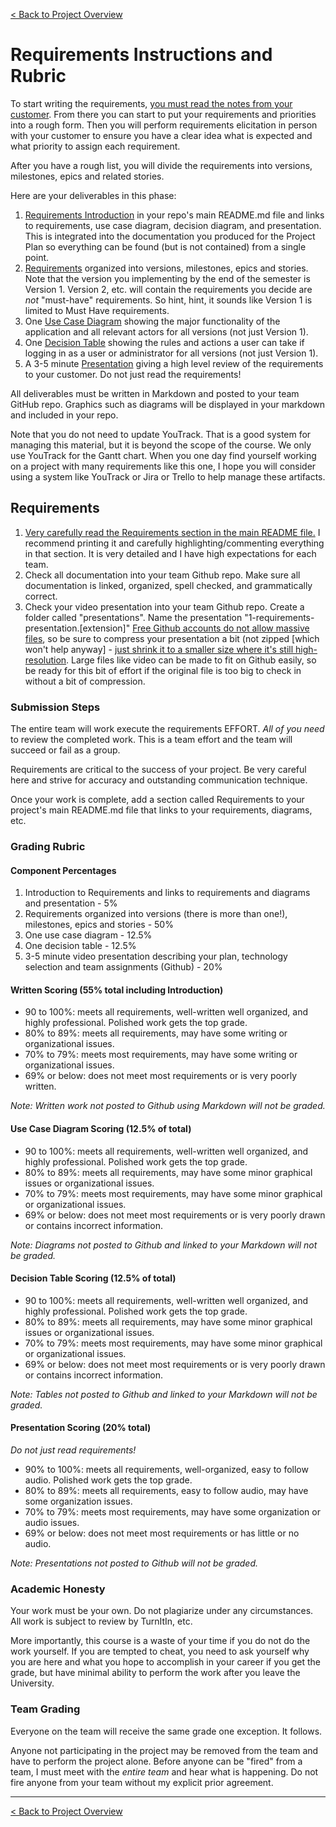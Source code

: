 [< Back to Project Overview](README.md#requirements)

# Requirements Instructions and Rubric

To start writing the requirements, [you must read the notes from your customer](README.md#customer-notes-for-requirements-elicitation). From there you can start to put your requirements and priorities into a rough form. Then you will perform requirements elicitation in person with your customer to ensure you have a clear idea what is expected and what priority to assign each requirement.

After you have a rough list, you will divide the requirements into versions, milestones, epics and related stories.

Here are your deliverables in this phase:

1.  [Requirements Introduction](README.md#requirements-introduction) in your repo's main README.md file and links to requirements, use case diagram, decision diagram, and presentation. This is integrated into the documentation you produced for the Project Plan so everything can be found (but is not contained) from a single point.
2.  [Requirements](README.md#requirements-writing) organized into versions, milestones, epics and stories.
    Note that the version you implementing by the end of the semester is Version 1. Version 2, etc. will contain the requirements you decide are *not* "must-have" requirements. So hint, hint, it sounds like Version 1 is limited to Must Have requirements.
3.  One [Use Case Diagram](README.md#use-case-diagram) showing the major functionality of the application and all relevant actors for all versions (not just Version 1).
4.  One [Decision Table](README.md#decision-table) showing the rules and actions a user can take if logging in as a user or administrator for all versions (not just Version 1).
5.  A 3-5 minute [Presentation](README.md#requirements-presentation) giving a high level review of the requirements to your customer. Do not just read the requirements!

All deliverables must be written in Markdown and posted to your team GitHub repo. Graphics such as diagrams will be displayed in your markdown and included in your repo.

Note that you do not need to update YouTrack. That is a good system for managing this material, but it is beyond the scope of the course. We only use YouTrack for the Gantt chart. When you one day find yourself working on a project with many requirements like this one, I hope you will consider using a system like YouTrack or Jira or Trello to help manage these artifacts.

## Requirements

1.  [Very carefully read the Requirements section in the main README file.](README.md#requirements) 
    I recommend printing it and carefully highlighting/commenting everything in that section. It is very detailed and I have high expectations for each team.
2.  Check all documentation into your team Github repo. Make sure all documentation is linked, organized, spell checked, and grammatically correct.
3.  Check your video presentation into your team Github repo. Create a folder called "presentations". Name the presentation "1-requirements-presentation.[extension]" [Free Github accounts do not allow massive files](https://docs.github.com/en/repositories/working-with-files/managing-large-files/about-large-files-on-github), so be sure to compress your presentation a bit (not zipped [which won't help anyway] - [just shrink it to a smaller size where it's still high-resolution](https://multimedia.easeus.com/video-converter-tips/compress-video-vlc.html). Large files like video can be made to fit on Github easily, so be ready for this bit of effort if the original file is too big to check in without a bit of compression.

### Submission Steps

The entire team will work execute the requirements EFFORT. *All of you need* to review the completed work. This is a team effort and the team will succeed or fail as a group.

Requirements are critical to the success of your project. Be very careful here and strive for accuracy and outstanding communication technique.

Once your work is complete, add a section called Requirements to your project's main README.md file that links to your requirements, diagrams, etc.

### Grading Rubric

#### Component Percentages

1.  Introduction to Requirements and links to requirements and diagrams and presentation - 5%
3.  Requirements organized into versions (there is more than one!), milestones, epics and stories - 50%
4.  One use case diagram - 12.5%
5.  One decision table - 12.5%
6.  3-5 minute video presentation describing your plan, technology selection and team assignments (Github) - 20%

#### Written Scoring (55% total including Introduction)

-  90 to 100%: meets all requirements, well-written well organized, and highly professional. Polished work gets the top grade.
-  80% to 89%: meets all requirements, may have some writing or organizational issues.
-  70% to 79%: meets most requirements, may have some writing or organizational issues.
-  69% or below: does not meet most requirements or is very poorly written.

*Note: Written work not posted to Github using Markdown will not be graded.*

#### Use Case Diagram Scoring (12.5% of total)

-  90 to 100%: meets all requirements, well-written well organized, and highly professional. Polished work gets the top grade.
-  80% to 89%: meets all requirements, may have some minor graphical issues or organizational issues.
-  70% to 79%: meets most requirements, may have some minor graphical or organizational issues.
-  69% or below: does not meet most requirements or is very poorly drawn or contains incorrect information.

*Note: Diagrams not posted to Github and linked to your Markdown will not be graded.*

#### Decision Table Scoring (12.5% of total)

-  90 to 100%: meets all requirements, well-written well organized, and highly professional. Polished work gets the top grade.
-  80% to 89%: meets all requirements, may have some minor graphical issues or organizational issues.
-  70% to 79%: meets most requirements, may have some minor graphical or organizational issues.
-  69% or below: does not meet most requirements or is very poorly drawn or contains incorrect information.

*Note: Tables not posted to Github and linked to your Markdown will not be graded.*

#### Presentation Scoring (20% total)

*Do not just read requirements!*

-  90% to 100%: meets all requirements, well-organized, easy to follow audio. Polished work gets the top grade.
-  80% to 89%: meets all requirements, easy to follow audio, may have some organization issues.
-  70% to 79%: meets most requirements, may have some organization or audio issues.
-  69% or below: does not meet most requirements or has little or no audio.

*Note: Presentations not posted to Github will not be graded.*

### Academic Honesty

Your work must be your own. Do not plagiarize under any circumstances. All work is subject to review by TurnItIn, etc.

More importantly, this course is a waste of your time if you do not do the work yourself. If you are tempted to cheat, you need to ask yourself why you are here and what you hope to accomplish in your career if you get the grade, but have minimal ability to perform the work after you leave the University.

### Team Grading

Everyone on the team will receive the same grade one exception. It follows.

Anyone not participating in the project may be removed from the team and have to perform the project alone. Before anyone can be "fired" from a team, I must meet with the *entire team* and hear what is happening. Do not fire anyone from your team without my explicit prior agreement.

---

[< Back to Project Overview](README.md#requirements)

